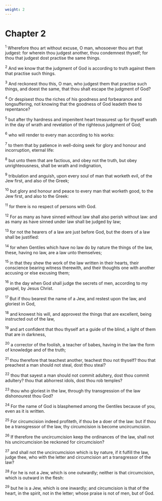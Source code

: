 ```yaml
---
weight: 2
---
```


# Chapter 2

<sup>1</sup> Wherefore thou art without excuse, O man, whosoever thou art that judgest: for wherein thou judgest another, thou condemnest thyself; for thou that judgest dost practise the same things. 

<sup>2</sup> And we know that the judgment of God is according to truth against them that practise such things. 

<sup>3</sup> And reckonest thou this, O man, who judgest them that practise such things, and doest the same, that thou shalt escape the judgment of God? 

<sup>4</sup> Or despisest thou the riches of his goodness and forbearance and longsuffering, not knowing that the goodness of God leadeth thee to repentance? 

<sup>5</sup> but after thy hardness and impenitent heart treasurest up for thyself wrath in the day of wrath and revelation of the righteous judgment of God; 

<sup>6</sup> who will render to every man according to his works: 

<sup>7</sup> to them that by patience in well-doing seek for glory and honour and incorruption, eternal life: 

<sup>8</sup> but unto them that are factious, and obey not the truth, but obey unrighteousness, shall be wrath and indignation, 

<sup>9</sup> tribulation and anguish, upon every soul of man that worketh evil, of the Jew first, and also of the Greek; 

<sup>10</sup> but glory and honour and peace to every man that worketh good, to the Jew first, and also to the Greek: 

<sup>11</sup> for there is no respect of persons with God. 

<sup>12</sup> For as many as have sinned without law shall also perish without law: and as many as have sinned under law shall be judged by law; 

<sup>13</sup> for not the hearers of a law are just before God, but the doers of a law shall be justified: 

<sup>14</sup> for when Gentiles which have no law do by nature the things of the law, these, having no law, are a law unto themselves; 

<sup>15</sup> in that they shew the work of the law written in their hearts, their conscience bearing witness therewith, and their thoughts one with another accusing or else excusing them; 

<sup>16</sup> in the day when God shall judge the secrets of men, according to my gospel, by Jesus Christ. 

<sup>17</sup> But if thou bearest the name of a Jew, and restest upon the law, and gloriest in God, 

<sup>18</sup> and knowest his will, and approvest the things that are excellent, being instructed out of the law, 

<sup>19</sup> and art confident that thou thyself art a guide of the blind, a light of them that are in darkness, 

<sup>20</sup> a corrector of the foolish, a teacher of babes, having in the law the form of knowledge and of the truth; 

<sup>21</sup> thou therefore that teachest another, teachest thou not thyself? thou that preachest a man should not steal, dost thou steal? 

<sup>22</sup> thou that sayest a man should not commit adultery, dost thou commit adultery? thou that abhorrest idols, dost thou rob temples? 

<sup>23</sup> thou who gloriest in the law, through thy transgression of the law dishonourest thou God? 

<sup>24</sup> For the name of God is blasphemed among the Gentiles because of you, even as it is written. 

<sup>25</sup> For circumcision indeed profiteth, if thou be a doer of the law: but if thou be a transgressor of the law, thy circumcision is become uncircumcision. 

<sup>26</sup> If therefore the uncircumcision keep the ordinances of the law, shall not his uncircumcision be reckoned for circumcision? 

<sup>27</sup> and shall not the uncircumcision which is by nature, if it fulfill the law, judge thee, who with the letter and circumcision art a transgressor of the law? 

<sup>28</sup> For he is not a Jew, which is one outwardly; neither is that circumcision, which is outward in the flesh: 

<sup>29</sup> but he is a Jew, which is one inwardly; and circumcision is that of the heart, in the spirit, not in the letter; whose praise is not of men, but of God. 


